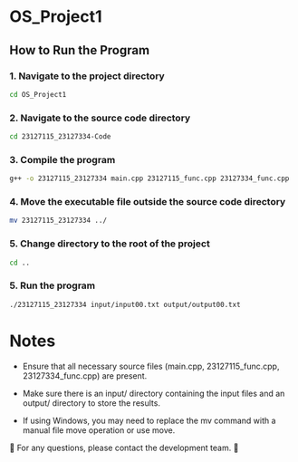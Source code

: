 # OS_Project1

## How to Run the Program

### 1. Navigate to the project directory
```bash
cd OS_Project1
```

### 2. Navigate to the source code directory
```bash
cd 23127115_23127334-Code
```

### 3. Compile the program
```bash
g++ -o 23127115_23127334 main.cpp 23127115_func.cpp 23127334_func.cpp
```

### 4. Move the executable file outside the source code directory
```bash
mv 23127115_23127334 ../
```
### 5. Change directory to the root of the project
```bash
cd ..
```

### 5. Run the program
```bash
./23127115_23127334 input/input00.txt output/output00.txt
```
# Notes

- Ensure that all necessary source files (main.cpp, 23127115_func.cpp, 23127334_func.cpp) are present.

- Make sure there is an input/ directory containing the input files and an output/ directory to store the results.

- If using Windows, you may need to replace the mv command with a manual file move operation or use move.

📌 For any questions, please contact the development team. 🚀